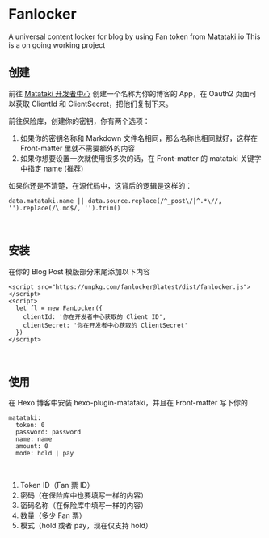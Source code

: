 # Fanlocker
A universal content locker for blog by using Fan token from Matataki.io
This is a on going working project
<br>

<style>
pre {
  overflow-x: scroll;
}
</style>

## 创建

前往 [Matataki 开发者中心](https://developer.matataki.io) 创建一个名称为你的博客的 App，在 Oauth2 页面可以获取 ClientId 和 ClientSecret，把他们复制下来。

前往保险库，创建你的密钥，你有两个选项：

1. 如果你的密钥名称和 Markdown 文件名相同，那么名称也相同就好，这样在 Front-matter 里就不需要额外的内容
2. 如果你想要设置一次就使用很多次的话，在 Front-matter 的 matataki 关键字中指定 name (推荐)

如果你还是不清楚，在源代码中，这背后的逻辑是这样的：

```
data.matataki.name || data.source.replace(/^_post\/|^.*\//, '').replace(/\.md$/, '').trim()
```
<br>

## 安装

在你的 Blog Post 模版部分末尾添加以下内容

```
<script src="https://unpkg.com/fanlocker@latest/dist/fanlocker.js"></script>
<script>
  let fl = new FanLocker({
    clientId: '你在开发者中心获取的 Client ID',
    clientSecret: '你在开发者中心获取的 ClientSecret'
  })
</script>
```
<br>

## 使用

在 Hexo 博客中安装 hexo-plugin-matataki，并且在 Front-matter 写下你的

```
matataki:
  token: 0
  password: password
  name: name
  amount: 0
  mode: hold | pay
```

<br>

1. Token ID（Fan 票 ID）
2. 密码（在保险库中也要填写一样的内容）
3. 密码名称（在保险库中填写一样的内容）
4. 数量（多少 Fan 票）
5. 模式（hold 或者 pay，现在仅支持 hold）